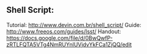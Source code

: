 Shell Script:
-----------------

Tutorial: http://www.devin.com.br/shell_script/
Guide: http://www.freeos.com/guides/lsst/
Handout: https://docs.google.com/file/d/0BwQwfP-zRTLFQTA5VTg4NmRUYnlUVjdvYkFCa1ZjQQ/edit